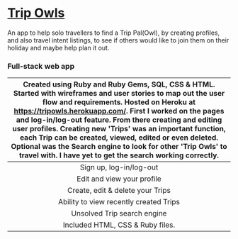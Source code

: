 
# [Trip Owls](https://tripowls.herokuapp.com/)

An app to help solo travellers to find a Trip Pal(Owl), by creating profiles, and also travel intent listings, to see if others would like to join them on their holiday and maybe help plan it out.

### Full-stack web app

| Created using Ruby and Ruby Gems, SQL, CSS & HTML. Started with wireframes and user stories to map out the user flow and requirements. Hosted on Heroku at https://tripowls.herokuapp.com/. First I worked on the pages and log-in/log-out feature. From there creating and editing user profiles. Creating new 'Trips' was an important function, each Trip can be created, viewed, edited or even deleted. Optional was the Search engine to look for other 'Trip Owls' to travel with. I have yet to get the search working correctly. |
| :------------------------------------:|
| Sign up, log-in/log-out |
| Edit and view your profile |
| Create, edit & delete your Trips |
| Ability to view recently created Trips|
| Unsolved Trip search engine |
| Included HTML, CSS & Ruby files. |
